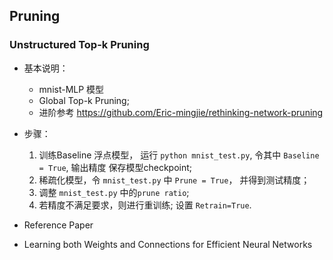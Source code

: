 ## Pruning

### Unstructured Top-k Pruning
- 基本说明： 
  - mnist-MLP 模型 
  - Global Top-k Pruning;
  - 进阶参考 https://github.com/Eric-mingjie/rethinking-network-pruning

- 步骤：
  1. 训练Baseline 浮点模型， 运行 `python mnist_test.py`, 令其中 `Baseline = True`, 输出精度 保存模型checkpoint;
  2. 稀疏化模型，令 `mnist_test.py` 中 `Prune = True`， 并得到测试精度；
  3. 调整  `mnist_test.py` 中的`prune ratio`;
  4. 若精度不满足要求，则进行重训练; 设置 `Retrain=True`.
  
 - Reference Paper 
  - Learning both Weights and Connections for Efficient Neural Networks
